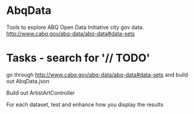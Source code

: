 AbqData   
=======

Tools to explore ABQ Open Data Initiative city gov data. http://www.cabq.gov/abq-data/abq-data#data-sets

Tasks - search for '// TODO' 
=====
go through http://www.cabq.gov/abq-data/abq-data#data-sets and build out AbqData.json 

Build out ArtistArtController

For each dataset, test and enhance how you display the results


